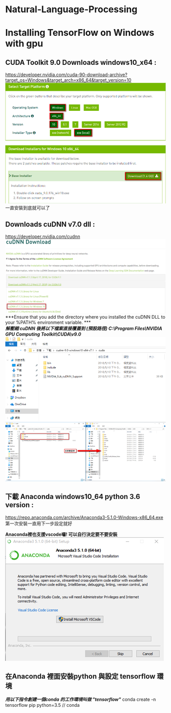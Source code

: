 # Natural-Language-Processing
# Installing TensorFlow on Windows with gpu

## CUDA Toolkit 9.0 Downloads windows10_x64 :<br/> ##
https://developer.nvidia.com/cuda-90-download-archive?target_os=Windows&target_arch=x86_64&target_version=10<br/>
![](https://github.com/Tai-liang-Zhou/Natural-Language-Processing/blob/master/2018-05-10_144237.png) <br/>
一直安裝到底就可以了

## Downloads cuDNN v7.0 dll :<br/> ##
https://developer.nvidia.com/cudnn
![](https://github.com/Tai-liang-Zhou/Natural-Language-Processing/blob/master/2018-05-10_150151.png)
***Ensure that you add the directory where you installed the cuDNN DLL to your %PATH% environment variable. *** <br/>
***解壓縮 cuDNN 後將以下檔案直接覆蓋到 (預設路徑) C:\Program Files\NVIDIA GPU Computing Toolkit\CUDA\v9.0***
![](https://github.com/Tai-liang-Zhou/Natural-Language-Processing/blob/master/2018-05-10_165850.png)<br/>
![](https://github.com/Tai-liang-Zhou/Natural-Language-Processing/blob/master/2018-05-11_171331.png)<br/>
## 下載 Anaconda windows10_64 python 3.6 version :<br/> ##
https://repo.anaconda.com/archive/Anaconda3-5.1.0-Windows-x86_64.exe 第一次安裝一直用下一步設定就好 <br/>

**Anaconda裡也支援vscode囉! 可以自行決定要不要安裝<br/>**
![](https://github.com/Tai-liang-Zhou/Natural-Language-Processing/blob/master/2018-05-10_152212.png)

## 在Anaconda 裡面安裝python 與設定 tensorflow 環境<br/> ##
***用以下指令創建一個conda 的工作環境叫做 "tensorflow"***
conda create -n tensorflow pip python=3.5 // conda

